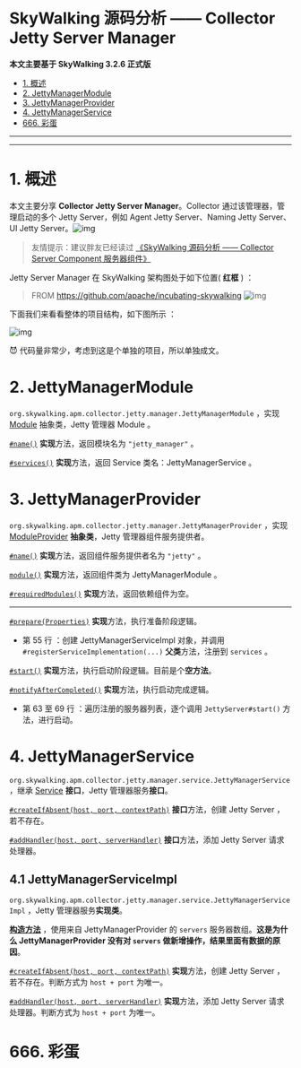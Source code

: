 # SkyWalking 源码分析 —— Collector Jetty Server Manager

**本文主要基于 SkyWalking 3.2.6 正式版**

- [1. 概述](http://www.iocoder.cn/SkyWalking/collector-jetty-server-module/)
- [2. JettyManagerModule](http://www.iocoder.cn/SkyWalking/collector-jetty-server-module/)
- [3. JettyManagerProvider](http://www.iocoder.cn/SkyWalking/collector-jetty-server-module/)
- [4. JettyManagerService](http://www.iocoder.cn/SkyWalking/collector-jetty-server-module/)
- [666. 彩蛋](http://www.iocoder.cn/SkyWalking/collector-jetty-server-module/)

------

------

# 1. 概述

本文主要分享 **Collector Jetty Server Manager**。Collector 通过该管理器，管理启动的多个 Jetty Server，例如 Agent Jetty Server、Naming Jetty Server、UI Jetty Server。![img](https://static.iocoder.cn/images/SkyWalking/2020_08_01/02.png)

> 友情提示：建议胖友已经读过 [《SkyWalking 源码分析 —— Collector Server Component 服务器组件》](http://www.iocoder.cn/SkyWalking/collector-server-component/?self)

Jetty Server Manager 在 SkyWalking 架构图处于如下位置( **红框** ) ：

> FROM https://github.com/apache/incubating-skywalking
> ![img](https://static.iocoder.cn/images/SkyWalking/2020_08_01/01.jpeg)

下面我们来看看整体的项目结构，如下图所示 ：

![img](https://static.iocoder.cn/images/SkyWalking/2020_08_01/03.png)

😈 代码量非常少，考虑到这是个单独的项目，所以单独成文。

# 2. JettyManagerModule

`org.skywalking.apm.collector.jetty.manager.JettyManagerModule` ，实现 [Module](https://github.com/YunaiV/skywalking/blob/40823179d7228207b06b603b9a1c09dfc4f78593/apm-collector/apm-collector-core/src/main/java/org/skywalking/apm/collector/core/module/Module.java) 抽象类，Jetty 管理器 Module 。

[`#name()`](https://github.com/YunaiV/skywalking/blob/39ee2260b8463316550c52276109a5af917e34e8/apm-collector/apm-collector-jetty-manager/collector-jetty-manager-define/src/main/java/org/skywalking/apm/collector/jetty/manager/JettyManagerModule.java#L33) **实现**方法，返回模块名为 `"jetty_manager"` 。

[`#services()`](https://github.com/YunaiV/skywalking/blob/39ee2260b8463316550c52276109a5af917e34e8/apm-collector/apm-collector-jetty-manager/collector-jetty-manager-define/src/main/java/org/skywalking/apm/collector/jetty/manager/JettyManagerModule.java#L37) **实现**方法，返回 Service 类名：JettyManagerService 。

# 3. JettyManagerProvider

`org.skywalking.apm.collector.jetty.manager.JettyManagerProvider` ，实现 [ModuleProvider](https://github.com/YunaiV/skywalking/blob/40823179d7228207b06b603b9a1c09dfc4f78593/apm-collector/apm-collector-core/src/main/java/org/skywalking/apm/collector/core/module/ModuleProvider.java) **抽象类**，Jetty 管理器组件服务提供者。

[`#name()`](https://github.com/YunaiV/skywalking/blob/39ee2260b8463316550c52276109a5af917e34e8/apm-collector/apm-collector-jetty-manager/collector-jetty-manager-provider/src/main/java/org/skywalking/apm/collector/jetty/manager/JettyManagerProvider.java#L46) **实现**方法，返回组件服务提供者名为 `"jetty"` 。

[`module()`](https://github.com/YunaiV/skywalking/blob/39ee2260b8463316550c52276109a5af917e34e8/apm-collector/apm-collector-jetty-manager/collector-jetty-manager-provider/src/main/java/org/skywalking/apm/collector/jetty/manager/JettyManagerProvider.java#L50) **实现**方法，返回组件类为 JettyManagerModule 。

[`#requiredModules()`](https://github.com/YunaiV/skywalking/blob/39ee2260b8463316550c52276109a5af917e34e8/apm-collector/apm-collector-jetty-manager/collector-jetty-manager-provider/src/main/java/org/skywalking/apm/collector/jetty/manager/JettyManagerProvider.java#L72) **实现**方法，返回依赖组件为空。

------

[`#prepare(Properties)`](https://github.com/YunaiV/skywalking/blob/39ee2260b8463316550c52276109a5af917e34e8/apm-collector/apm-collector-jetty-manager/collector-jetty-manager-provider/src/main/java/org/skywalking/apm/collector/jetty/manager/JettyManagerProvider.java#L54) **实现**方法，执行准备阶段逻辑。

- 第 55 行 ：创建 JettyManagerServiceImpl 对象，并调用 `#registerServiceImplementation(...)` **父类**方法，注册到 `services` 。

[`#start()`](https://github.com/YunaiV/skywalking/blob/39ee2260b8463316550c52276109a5af917e34e8/apm-collector/apm-collector-jetty-manager/collector-jetty-manager-provider/src/main/java/org/skywalking/apm/collector/jetty/manager/JettyManagerProvider.java#L58) **实现**方法，执行启动阶段逻辑。目前是个**空方法**。

[`#notifyAfterCompleted()`](https://github.com/YunaiV/skywalking/blob/39ee2260b8463316550c52276109a5af917e34e8/apm-collector/apm-collector-jetty-manager/collector-jetty-manager-provider/src/main/java/org/skywalking/apm/collector/jetty/manager/JettyManagerProvider.java#L61) **实现**方法，执行启动完成逻辑。

- 第 63 至 69 行 ：遍历注册的服务器列表，逐个调用 `JettyServer#start()` 方法，进行启动。

# 4. JettyManagerService

`org.skywalking.apm.collector.jetty.manager.service.JettyManagerService` ，继承 [Service](https://github.com/YunaiV/skywalking/blob/40823179d7228207b06b603b9a1c09dfc4f78593/apm-collector/apm-collector-core/src/main/java/org/skywalking/apm/collector/core/module/Service.java) **接口**，Jetty 管理器服务**接口**。

[`#createIfAbsent(host, port, contextPath)`](https://github.com/YunaiV/skywalking/blob/71993b1790b29df66644334dcfe1796e889ddc9b/apm-collector/apm-collector-jetty-manager/collector-jetty-manager-define/src/main/java/org/skywalking/apm/collector/jetty/manager/service/JettyManagerService.java#L40) **接口**方法，创建 Jetty Server ，若不存在。

[`#addHandler(host, port, serverHandler)`](https://github.com/YunaiV/skywalking/blob/71993b1790b29df66644334dcfe1796e889ddc9b/apm-collector/apm-collector-jetty-manager/collector-jetty-manager-define/src/main/java/org/skywalking/apm/collector/jetty/manager/service/JettyManagerService.java#L49) **接口**方法，添加 Jetty Server 请求处理器。

## 4.1 JettyManagerServiceImpl

`org.skywalking.apm.collector.jetty.manager.service.JettyManagerServiceImpl` ，Jetty 管理器服务**实现类**。

[**构造方法**](https://github.com/YunaiV/skywalking/blob/21a84f89165f74c7fe702650ff4d12db5a9613e4/apm-collector/apm-collector-jetty-manager/collector-jetty-manager-provider/src/main/java/org/skywalking/apm/collector/jetty/manager/service/JettyManagerServiceImpl.java#L46) ，使用来自 JettyManagerProvider 的 `servers` 服务器数组。**这是为什么 JettyManagerProvider 没有对 `servers` 做新增操作，结果里面有数据的原因**。

[`#createIfAbsent(host, port, contextPath)`](https://github.com/YunaiV/skywalking/blob/21a84f89165f74c7fe702650ff4d12db5a9613e4/apm-collector/apm-collector-jetty-manager/collector-jetty-manager-provider/src/main/java/org/skywalking/apm/collector/jetty/manager/service/JettyManagerServiceImpl.java#L50) **实现**方法，创建 Jetty Server ，若不存在。判断方式为 `host + port` 为唯一。

[`#addHandler(host, port, serverHandler)`](https://github.com/YunaiV/skywalking/blob/21a84f89165f74c7fe702650ff4d12db5a9613e4/apm-collector/apm-collector-jetty-manager/collector-jetty-manager-provider/src/main/java/org/skywalking/apm/collector/jetty/manager/service/JettyManagerServiceImpl.java#L66) **实现**方法，添加 Jetty Server 请求处理器。判断方式为 `host + port` 为唯一。

# 666. 彩蛋